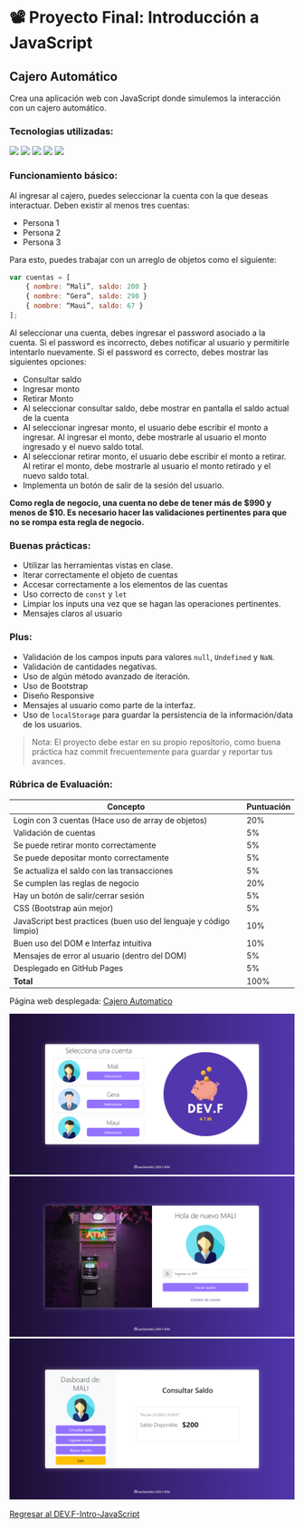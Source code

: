 # 📽 Proyecto Final: Introducción a JavaScript

## Cajero Automático
Crea una aplicación web con JavaScript donde simulemos la interacción con un cajero automático.

### Tecnologias utilizadas:
<img src="https://img.shields.io/badge/HTML5-ff9054?style=for-the-badge&logo=html5&logoColor=black"> <img src="https://img.shields.io/badge/CSS-659fff?&style=for-the-badge&logo=css3&logoColor=black"> <img src="https://img.shields.io/badge/JavaScript-fbe257?style=for-the-badge&logo=javascript&logoColor=black"> <img src="https://img.shields.io/badge/Bootstrap-9c56f7?style=for-the-badge&logo=bootstrap&logoColor=black"> <img src="https://img.shields.io/badge/github pages-282828?style=for-the-badge&logo=github&logoColor=white">

### Funcionamiento básico:
Al ingresar al cajero, puedes seleccionar la cuenta con la que deseas interactuar. Deben existir al menos tres cuentas:
+ Persona 1
+ Persona 2
+ Persona 3

Para esto, puedes trabajar con un arreglo de objetos como el siguiente:
```js
var cuentas = [
    { nombre: “Mali”, saldo: 200 }
    { nombre: “Gera”, saldo: 290 }
    { nombre: “Maui”, saldo: 67 }
];
```
Al seleccionar una cuenta, debes ingresar el password asociado a la cuenta. Si el password es incorrecto, debes notificar al usuario y permitirle intentarlo nuevamente. Si el password es correcto, debes mostrar las siguientes opciones:
+ Consultar saldo
+ Ingresar monto
+ Retirar Monto
+ Al seleccionar consultar saldo, debe mostrar en pantalla el saldo actual de la cuenta
+ Al seleccionar ingresar monto, el usuario debe escribir el monto a ingresar. Al ingresar el monto, debe mostrarle al usuario el monto ingresado y el nuevo saldo total.
+ Al seleccionar retirar monto, el usuario debe escribir el monto a retirar. Al retirar el monto, debe mostrarle al usuario el monto retirado y el nuevo saldo total.
+ Implementa un botón de salir de la sesión del usuario.

__Como regla de negocio, una cuenta no debe de tener más de \$990 y menos de \$10. Es necesario hacer las validaciones pertinentes para que no se rompa esta regla de negocio.__

### Buenas prácticas:
+ Utilizar las herramientas vistas en clase.
+ Iterar correctamente el objeto de cuentas
+ Accesar correctamente a los elementos de las cuentas
+ Uso correcto de `const` y `let`
+ Limpiar los inputs una vez que se hagan las operaciones pertinentes.
+ Mensajes claros al usuario

### Plus:
+ Validación de los campos inputs para valores `null`, `Undefined` y `NaN`.
+ Validación de cantidades negativas.
+ Uso de algún método avanzado de iteración.
+ Uso de Bootstrap
+ Diseño Responsive
+ Mensajes al usuario como parte de la interfaz.
+ Uso de `localStorage` para guardar la persistencia de la información/data de los usuarios.

> Nota: El proyecto debe estar en su propio repositorio, como buena práctica haz commit frecuentemente para guardar y reportar tus avances.

### Rúbrica de Evaluación:

| Concepto | Puntuación |
| ----- | ---- |
| Login con 3 cuentas (Hace uso de array de objetos) | 20% |
| Validación de cuentas | 5% |
| Se puede retirar monto correctamente | 5% |
| Se puede depositar monto correctamente | 5% |
| Se actualiza el saldo con las transacciones | 5% |
| Se cumplen las reglas de negocio | 20% |
| Hay un botón de salir/cerrar sesión | 5% |
| CSS (Bootstrap aún mejor) | 5% |
| JavaScript best practices (buen uso del lenguaje y código limpio) | 10% |
| Buen uso del DOM e Interfaz intuitiva | 10% |
| Mensajes de error al usuario (dentro del DOM) | 5% |
| Desplegado en GitHub Pages | 5% |
| __Total__ | 100% |

Página web desplegada: [Cajero Automatico][cajero]

[cajero]: https://iamdanihdz.github.io/DEVF-JS-Cajero-Automatico/

<img src="https://github.com/iamDaniHdz/DEVF-JS-Cajero-Automatico/blob/master/assets/index.png">

<img src="https://github.com/iamDaniHdz/DEVF-JS-Cajero-Automatico/blob/master/assets/login.png">

<img src="https://github.com/iamDaniHdz/DEVF-JS-Cajero-Automatico/blob/master/assets/transaction.png">

[Regresar al DEV.F-Intro-JavaScript][repositorio]

[repositorio]: https://github.com/iamDaniHdz/DEVF-Intro-JavaScript
